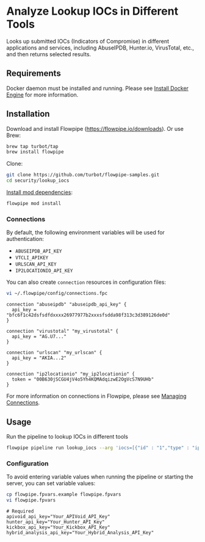 # Analyze Lookup IOCs in Different Tools

Looks up submitted IOCs (Indicators of Compromise) in different applications and services, including AbuseIPDB, Hunter.io, VirusTotal, etc., and then returns selected results.

## Requirements

Docker daemon must be installed and running. Please see [Install Docker Engine](https://docs.docker.com/engine/install/) for more information.

## Installation

Download and install Flowpipe (https://flowpipe.io/downloads). Or use Brew:

```sh
brew tap turbot/tap
brew install flowpipe
```

Clone:

```sh
git clone https://github.com/turbot/flowpipe-samples.git
cd security/lookup_iocs
```

[Install mod dependencies](https://flowpipe.io/docs/build/mod-dependencies#mod-dependencies):

```sh
flowpipe mod install
```

### Connections

By default, the following environment variables will be used for authentication:

- `ABUSEIPDB_API_KEY`
- `VTCLI_APIKEY`
- `URLSCAN_API_KEY`
- `IP2LOCATIONIO_API_KEY`

You can also create `connection` resources in configuration files:

```sh
vi ~/.flowpipe/config/connections.fpc
```

```hcl
connection "abuseipdb" "abuseipdb_api_key" {
  api_key = "bfc6f1c42dsfsdfdxxxx26977977b2xxxsfsdda98f313c3d389126de0d"
}
```

```hcl
connection "virustotal" "my_virustotal" {
  api_key = "AG.U7..."
}
```

```hcl
connection "urlscan" "my_urlscan" {
  api_key = "AKIA...2"
}
```

```hcl
connection "ip2locationio" "my_ip2locationio" {
  token = "00B630jSCGU4jV4o5Yh4KQMAdqizwE2OgVcS7N9UHb"
}
```

For more information on connections in Flowpipe, please see [Managing Connections](https://flowpipe.io/docs/run/connections).

## Usage

Run the pipeline to lookup IOCs in different tools

```sh
flowpipe pipeline run lookup_iocs --arg 'iocs=[{"id" : "1","type" : "ip","value" : "192.168.1.10"},{"id" : "2","type" : "domain","value" : "malicious-domain.com"}]'`
```

### Configuration

To avoid entering variable values when running the pipeline or starting the server, you can set variable values:

```sh
cp flowpipe.fpvars.example flowpipe.fpvars
vi flowpipe.fpvars
```

```hcl
# Required
apivoid_api_key="Your_APIVoid_API_Key"
hunter_api_key="Your_Hunter_API_Key"
kickbox_api_key="Your_Kickbox_API_Key"
hybrid_analysis_api_key="Your_Hybrid_Analysis_API_Key"
```